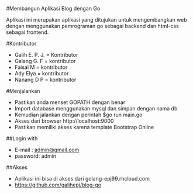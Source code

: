 #Membangun Aplikasi Blog dengan Go

Aplikasi ini merupakan aplikasi yang ditujukan untuk mengembangkan
web dengan menggunakan pemrograman go sebagai backend dan html-css sebagai frontend.

#Kontributor
- Galih E. P. J. = Kontributor
- Galang G. F = kontributor
- Faisal M = kontributor
- Ady Elya = kontributor
- Nanang D P = kontributor

#Menjalankan
- Pastikan anda menset GOPATH dengan benar
- Import database menggunakan mysql dan simpan dengan nama db
- Kemudian jalankan dengan perintah $go run main.go
- Akses dari browser http://localhost:9000
- Pastikan memiliki akses karena template Bootstrap Online

##Login with 
- E-mail  : admin@gmail.com
- password: admin

##Akses
- Aplikasi ini bisa di akses dari golang-epj99.rhcloud.com
- https://github.com/galihepj/blog-go
